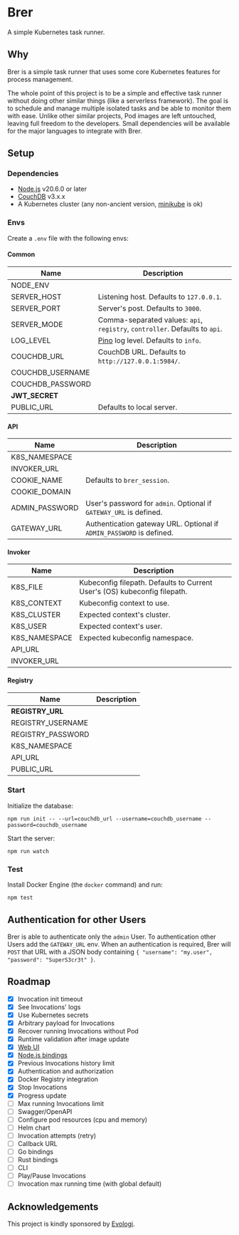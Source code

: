 # Brer

A simple Kubernetes task runner.

## Why

Brer is a simple task runner that uses some core Kubernetes features for process management.

The whole point of this project is to be a simple and effective task runner without doing other similar things (like a serverless framework). The goal is to schedule and manage multiple isolated tasks and be able to monitor them with ease. Unlike other similar projects, Pod images are left untouched, leaving full freedom to the developers. Small dependencies will be available for the major languages to integrate with Brer.

## Setup

### Dependencies

- [Node.js](https://nodejs.org/) v20.6.0 or later
- [CouchDB](https://couchdb.apache.org/) v3.x.x
- A Kubernetes cluster (any non-ancient version, [minikube](https://minikube.sigs.k8s.io/docs/) is ok)

### Envs

Create a `.env` file with the following envs:

#### Common

| Name              | Description
| ----------------- | -----------------
| NODE_ENV          |
| SERVER_HOST       | Listening host. Defaults to `127.0.0.1`.
| SERVER_PORT       | Server's post. Defaults to `3000`.
| SERVER_MODE       | Comma-separated values: `api`, `registry`, `controller`. Defaults to `api`.
| LOG_LEVEL         | [Pino](https://github.com/pinojs/pino) log level. Defaults to `info`.
| COUCHDB_URL       | CouchDB URL. Defaults to `http://127.0.0.1:5984/`.
| COUCHDB_USERNAME  |
| COUCHDB_PASSWORD  |
| **JWT_SECRET**    |
| PUBLIC_URL        | Defaults to local server.

#### API

| Name              | Description
| ----------------- | -----------------
| K8S_NAMESPACE     |
| INVOKER_URL       |
| COOKIE_NAME       | Defaults to `brer_session`.
| COOKIE_DOMAIN     |
| ADMIN_PASSWORD    | User's password for `admin`. Optional if `GATEWAY_URL` is defined.
| GATEWAY_URL       | Authentication gateway URL. Optional if `ADMIN_PASSWORD` is defined.

#### Invoker

| Name              | Description
| ----------------- | -----------------
| K8S_FILE          | Kubeconfig filepath. Defaults to Current User's (OS) kubeconfig filepath.
| K8S_CONTEXT       | Kubeconfig context to use.
| K8S_CLUSTER       | Expected context's cluster.
| K8S_USER          | Expected context's user.
| K8S_NAMESPACE     | Expected kubeconfig namespace.
| API_URL           |
| INVOKER_URL       |

#### Registry

| Name              | Description
| ----------------- | -----------------
| **REGISTRY_URL**  |
| REGISTRY_USERNAME |
| REGISTRY_PASSWORD |
| K8S_NAMESPACE     |
| API_URL           |
| PUBLIC_URL        |

### Start

Initialize the database:

```
npm run init -- --url=couchdb_url --username=couchdb_username --password=couchdb_username
```

Start the server:

```
npm run watch
```

### Test

Install Docker Engine (the `docker` command) and run:

```
npm test
```

## Authentication for other Users

Brer is able to authenticate only the `admin` User. To authentication other Users add the `GATEWAY_URL` env. When an authentication is required, Brer will `POST` that URL with a JSON body containing `{ "username": "my.user", "password": "SuperS3cr3t" }`.

## Roadmap

- [x] Invocation init timeout
- [x] See Invocations' logs
- [x] Use Kubernetes secrets
- [x] Arbitrary payload for Invocations
- [x] Recover running Invocations without Pod
- [x] Runtime validation after image update
- [x] [Web UI](https://github.com/brer/brer-web)
- [x] [Node.js bindings](https://github.com/brer/brer-nodejs)
- [x] Previous Invocations history limit
- [x] Authentication and authorization
- [x] Docker Registry integration
- [x] Stop Invocations
- [x] Progress update
- [ ] Max running Invocations limit
- [ ] Swagger/OpenAPI
- [ ] Configure pod resources (cpu and memory)
- [ ] Helm chart
- [ ] Invocation attempts (retry)
- [ ] Callback URL
- [ ] Go bindings
- [ ] Rust bindings
- [ ] CLI
- [ ] Play/Pause Invocations
- [ ] Invocation max running time (with global default)

## Acknowledgements

This project is kindly sponsored by [Evologi](https://evologi.it/).
